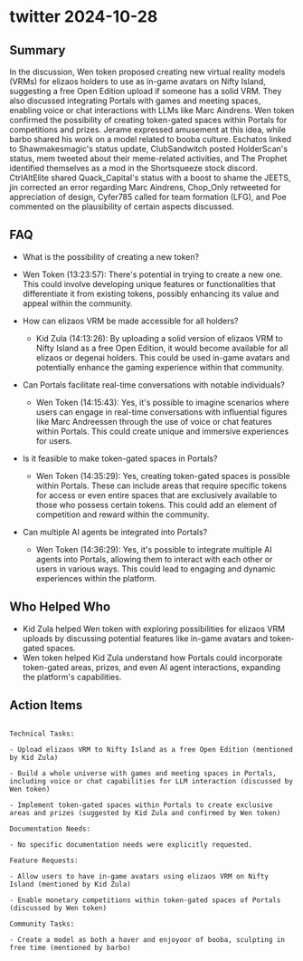 # twitter 2024-10-28

## Summary

In the discussion, Wen token proposed creating new virtual reality models (VRMs) for elizaos holders to use as in-game avatars on Nifty Island, suggesting a free Open Edition upload if someone has a solid VRM. They also discussed integrating Portals with games and meeting spaces, enabling voice or chat interactions with LLMs like Marc Aindrens. Wen token confirmed the possibility of creating token-gated spaces within Portals for competitions and prizes. Jerame expressed amusement at this idea, while barbo shared his work on a model related to booba culture. Eschatos linked to Shawmakesmagic's status update, ClubSandwitch posted HolderScan's status, mem tweeted about their meme-related activities, and The Prophet identified themselves as a mod in the Shortsqueeze stock discord. CtrlAltElite shared Quack_Capital's status with a boost to shame the JEETS, jin corrected an error regarding Marc Aindrens, Chop_Only retweeted for appreciation of design, Cyfer785 called for team formation (LFG), and Poe commented on the plausibility of certain aspects discussed.

## FAQ

- What is the possibility of creating a new token?
- Wen Token (13:23:57): There's potential in trying to create a new one. This could involve developing unique features or functionalities that differentiate it from existing tokens, possibly enhancing its value and appeal within the community.

- How can elizaos VRM be made accessible for all holders?

    - Kid Zula (14:13:26): By uploading a solid version of elizaos VRM to Nifty Island as a free Open Edition, it would become available for all elizaos or degenai holders. This could be used in-game avatars and potentially enhance the gaming experience within that community.

- Can Portals facilitate real-time conversations with notable individuals?

    - Wen Token (14:15:43): Yes, it's possible to imagine scenarios where users can engage in real-time conversations with influential figures like Marc Andreessen through the use of voice or chat features within Portals. This could create unique and immersive experiences for users.

- Is it feasible to make token-gated spaces in Portals?

    - Wen Token (14:35:29): Yes, creating token-gated spaces is possible within Portals. These can include areas that require specific tokens for access or even entire spaces that are exclusively available to those who possess certain tokens. This could add an element of competition and reward within the community.

- Can multiple AI agents be integrated into Portals?
    - Wen Token (14:36:29): Yes, it's possible to integrate multiple AI agents into Portals, allowing them to interact with each other or users in various ways. This could lead to engaging and dynamic experiences within the platform.

## Who Helped Who

- Kid Zula helped Wen token with exploring possibilities for elizaos VRM uploads by discussing potential features like in-game avatars and token-gated spaces.
- Wen token helped Kid Zula understand how Portals could incorporate token-gated areas, prizes, and even AI agent interactions, expanding the platform's capabilities.

## Action Items

```

Technical Tasks:

- Upload elizaos VRM to Nifty Island as a free Open Edition (mentioned by Kid Zula)

- Build a whole universe with games and meeting spaces in Portals, including voice or chat capabilities for LLM interaction (discussed by Wen token)

- Implement token-gated spaces within Portals to create exclusive areas and prizes (suggested by Kid Zula and confirmed by Wen token)

Documentation Needs:

- No specific documentation needs were explicitly requested.

Feature Requests:

- Allow users to have in-game avatars using elizaos VRM on Nifty Island (mentioned by Kid Zula)

- Enable monetary competitions within token-gated spaces of Portals (discussed by Wen token)

Community Tasks:

- Create a model as both a haver and enjoyoor of booba, sculpting in free time (mentioned by barbo)

```
